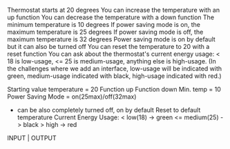 



Thermostat starts at 20 degrees
You can increase the temperature with an up function
You can decrease the temperature with a down function
The minimum temperature is 10 degrees
If power saving mode is on, the maximum temperature is 25 degrees
If power saving mode is off, the maximum temperature is 32 degrees
Power saving mode is on by default but it can also be turned off
You can reset the temperature to 20 with a reset function
You can ask about the thermostat's current energy usage: < 18 is low-usage, <= 25 is medium-usage, anything else is high-usage.
(In the challenges where we add an interface, low-usage will be indicated with green, medium-usage indicated with black, high-usage indicated with red.)


Starting value temperature = 20
Function up
Function down
Min. temp = 10
Power Saving Mode = on(25max)/off(32max)
  - can be also completely turned off, on by default
Reset to default temperature 
Current Energy Usage: < low(18)   -> green
                      <= medium(25) -> black
                      > high -> red




INPUT       |       OUTPUT

